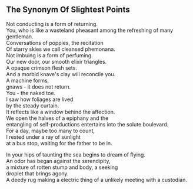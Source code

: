 The Synonym Of Slightest Points
-------------------------------
Not conducting is a form of returning.  
You, who is like a wasteland pheasant among the refreshing of many gentleman.  
Conversations of poppies, the recitation  
Of starry skies we call cleansed phemonana.  
Not imbuing is a form of perfuming.  
Our new door, our smooth elixir triangles.  
A opaque crimson flesh sets.  
And a morbid knave's clay will reconcile you.  
A machine forms,  
gnaws - it does not return.  
You - the naked toe.  
I saw how foliages are lived  
by the steady curtain.  
It reflects like a window behind the affection.  
We open the halves of a epiphany and the  
entangling of self-productions entertains into the solute boulevard.  
For a day, maybe too many to count,  
I rested under a ray of sunlight  
at a bus stop, waiting for the father to be in.  
  
In your hips of taunting the sea begins to dream of flying.  
An odor has began against the serendipity,  
a mixture of rotten stump and body, a seeking  
droplet that brings agony.  
A deedy rug making a electric thing of a unlikely meeting with a custodian.  
